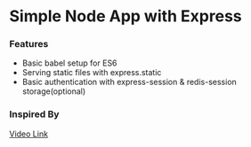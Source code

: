 # Simple Node App with Express 

### Features

- Basic babel setup for ES6
- Serving static files with express.static
- Basic authentication with express-session & redis-session storage(optional)


### Inspired By
[Video Link](https://www.youtube.com/watch?v=OH6Z0dJ_Huk&t=1969s)